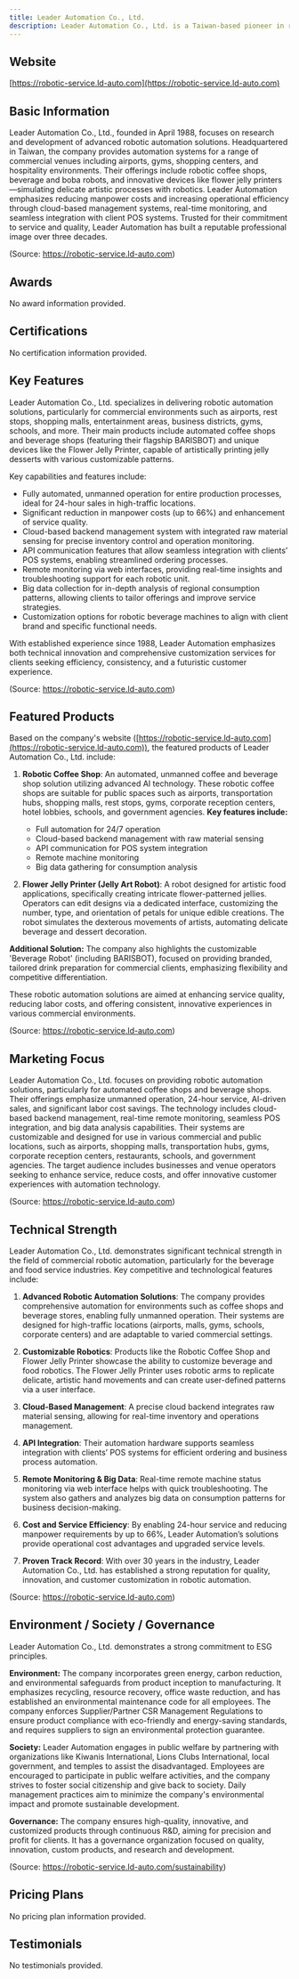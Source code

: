 ```yaml
---
title: Leader Automation Co., Ltd.
description: Leader Automation Co., Ltd. is a Taiwan-based pioneer in robotic automation solutions, specializing in automated coffee shops, boba machines, and customized robotic systems for commercial spaces. With over 30 years of experience, the company delivers innovative unmanned operation technology, AI-driven products, and backend cloud management to optimize service quality and operational efficiency across airports, shopping malls, gyms, hotels, and more.
---
```


## Website

[https://robotic-service.ld-auto.com](https://robotic-service.ld-auto.com)

## Basic Information

Leader Automation Co., Ltd., founded in April 1988, focuses on research and development of advanced robotic automation solutions. Headquartered in Taiwan, the company provides automation systems for a range of commercial venues including airports, gyms, shopping centers, and hospitality environments. Their offerings include robotic coffee shops, beverage and boba robots, and innovative devices like flower jelly printers—simulating delicate artistic processes with robotics. Leader Automation emphasizes reducing manpower costs and increasing operational efficiency through cloud-based management systems, real-time monitoring, and seamless integration with client POS systems. Trusted for their commitment to service and quality, Leader Automation has built a reputable professional image over three decades.

(Source: https://robotic-service.ld-auto.com)

## Awards

No award information provided.

## Certifications

No certification information provided.

## Key Features

Leader Automation Co., Ltd. specializes in delivering robotic automation solutions, particularly for commercial environments such as airports, rest stops, shopping malls, entertainment areas, business districts, gyms, schools, and more. Their main products include automated coffee shops and beverage shops (featuring their flagship BARISBOT) and unique devices like the Flower Jelly Printer, capable of artistically printing jelly desserts with various customizable patterns.

Key capabilities and features include:

- Fully automated, unmanned operation for entire production processes, ideal for 24-hour sales in high-traffic locations.
- Significant reduction in manpower costs (up to 66%) and enhancement of service quality.
- Cloud-based backend management system with integrated raw material sensing for precise inventory control and operation monitoring.
- API communication features that allow seamless integration with clients’ POS systems, enabling streamlined ordering processes.
- Remote monitoring via web interfaces, providing real-time insights and troubleshooting support for each robotic unit.
- Big data collection for in-depth analysis of regional consumption patterns, allowing clients to tailor offerings and improve service strategies.
- Customization options for robotic beverage machines to align with client brand and specific functional needs.

With established experience since 1988, Leader Automation emphasizes both technical innovation and comprehensive customization services for clients seeking efficiency, consistency, and a futuristic customer experience.

(Source: https://robotic-service.ld-auto.com)

## Featured Products

Based on the company's website ([https://robotic-service.ld-auto.com](https://robotic-service.ld-auto.com)), the featured products of Leader Automation Co., Ltd. include:

1. **Robotic Coffee Shop**: An automated, unmanned coffee and beverage shop solution utilizing advanced AI technology. These robotic coffee shops are suitable for public spaces such as airports, transportation hubs, shopping malls, rest stops, gyms, corporate reception centers, hotel lobbies, schools, and government agencies.
   **Key features include:**
   - Full automation for 24/7 operation
   - Cloud-based backend management with raw material sensing
   - API communication for POS system integration
   - Remote machine monitoring
   - Big data gathering for consumption analysis

2. **Flower Jelly Printer (Jelly Art Robot)**: A robot designed for artistic food applications, specifically creating intricate flower-patterned jellies. Operators can edit designs via a dedicated interface, customizing the number, type, and orientation of petals for unique edible creations. The robot simulates the dexterous movements of artists, automating delicate beverage and dessert decoration.

**Additional Solution:** The company also highlights the customizable 'Beverage Robot' (including BARISBOT), focused on providing branded, tailored drink preparation for commercial clients, emphasizing flexibility and competitive differentiation.

These robotic automation solutions are aimed at enhancing service quality, reducing labor costs, and offering consistent, innovative experiences in various commercial environments.

(Source: https://robotic-service.ld-auto.com)

## Marketing Focus

Leader Automation Co., Ltd. focuses on providing robotic automation solutions, particularly for automated coffee shops and beverage shops. Their offerings emphasize unmanned operation, 24-hour service, AI-driven sales, and significant labor cost savings. The technology includes cloud-based backend management, real-time remote monitoring, seamless POS integration, and big data analysis capabilities. Their systems are customizable and designed for use in various commercial and public locations, such as airports, shopping malls, transportation hubs, gyms, corporate reception centers, restaurants, schools, and government agencies. The target audience includes businesses and venue operators seeking to enhance service, reduce costs, and offer innovative customer experiences with automation technology.

(Source: https://robotic-service.ld-auto.com)

## Technical Strength

Leader Automation Co., Ltd. demonstrates significant technical strength in the field of commercial robotic automation, particularly for the beverage and food service industries. Key competitive and technological features include:

1. **Advanced Robotic Automation Solutions**: The company provides comprehensive automation for environments such as coffee shops and beverage stores, enabling fully unmanned operation. Their systems are designed for high-traffic locations (airports, malls, gyms, schools, corporate centers) and are adaptable to varied commercial settings.

2. **Customizable Robotics**: Products like the Robotic Coffee Shop and Flower Jelly Printer showcase the ability to customize beverage and food robotics. The Flower Jelly Printer uses robotic arms to replicate delicate, artistic hand movements and can create user-defined patterns via a user interface.

3. **Cloud-Based Management**: A precise cloud backend integrates raw material sensing, allowing for real-time inventory and operations management.

4. **API Integration**: Their automation hardware supports seamless integration with clients’ POS systems for efficient ordering and business process automation.

5. **Remote Monitoring & Big Data**: Real-time remote machine status monitoring via web interface helps with quick troubleshooting. The system also gathers and analyzes big data on consumption patterns for business decision-making.

6. **Cost and Service Efficiency**: By enabling 24-hour service and reducing manpower requirements by up to 66%, Leader Automation’s solutions provide operational cost advantages and upgraded service levels.

7. **Proven Track Record**: With over 30 years in the industry, Leader Automation Co., Ltd. has established a strong reputation for quality, innovation, and customer customization in robotic automation.

(Source: https://robotic-service.ld-auto.com)

## Environment / Society / Governance

Leader Automation Co., Ltd. demonstrates a strong commitment to ESG principles.

**Environment:**
The company incorporates green energy, carbon reduction, and environmental safeguards from product inception to manufacturing. It emphasizes recycling, resource recovery, office waste reduction, and has established an environmental maintenance code for all employees. The company enforces Supplier/Partner CSR Management Regulations to ensure product compliance with eco-friendly and energy-saving standards, and requires suppliers to sign an environmental protection guarantee.

**Society:**
Leader Automation engages in public welfare by partnering with organizations like Kiwanis International, Lions Clubs International, local government, and temples to assist the disadvantaged. Employees are encouraged to participate in public welfare activities, and the company strives to foster social citizenship and give back to society. Daily management practices aim to minimize the company's environmental impact and promote sustainable development.

**Governance:**
The company ensures high-quality, innovative, and customized products through continuous R&D, aiming for precision and profit for clients. It has a governance organization focused on quality, innovation, custom products, and research and development.

(Source: https://robotic-service.ld-auto.com/sustainability)

## Pricing Plans

No pricing plan information provided.

## Testimonials

No testimonials provided.